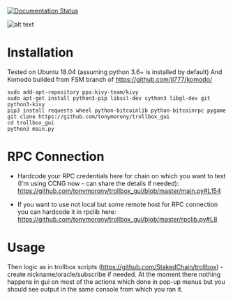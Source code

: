 [![Documentation Status](https://readthedocs.org/projects/trollbox-gui/badge/?version=latest)](https://trollbox-gui.readthedocs.io/en/latest/?badge=latest)

![alt text](https://i.imgur.com/uamsC8q.png)

# Installation 

Tested on Ubuntu 18.04 (assuming python 3.6+ is installed by default)
And Komodo builded from FSM branch of https://github.com/jl777/komodo/

```
sudo add-apt-repository ppa:kivy-team/kivy
sudo apt-get install python3-pip libssl-dev cython3 libgl-dev git python3-kivy
pip3 install requests wheel python-bitcoinlib python-bitcoinrpc pygame
git clone https://github.com/tonymorony/trollbox_gui
cd trollbox_gui
python3 main.py
```

# RPC Connection

* Hardcode your RPC credentials here for chain on which you want to test (I'm using CCNG now - can share the details if needed): https://github.com/tonymorony/trollbox_gui/blob/master/main.py#L154

* If you want to use not local but some remote host for RPC connection you can hardcode it in rpclib here: https://github.com/tonymorony/trollbox_gui/blob/master/rpclib.py#L8


# Usage 

Then logic as in trollbox scripts (https://github.com/StakedChain/trollbox) - create nickname/oracle/subscribe if needed. 
At the moment there nothing happens in gui on most of the actions which done in pop-up menus but you should see output in the same console from which you ran it.
